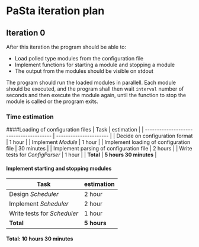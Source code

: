 # PaSta iteration plan

## Iteration 0
After this iteration the program should be able to:

- Load polled type modules from the configuration file
- Implement functions for starting a module and stopping a module
- The output from the modules should be visible on stdout

The program should run the loaded modules in parallell. Each module should be executed, and the program shall then wait `interval` number of seconds and then execute the module again, until the function to stop the module is called or the program exits.

### Time estimation

####Loading of configuration files
| Task                                    | estimation             |
| --------------------------------------- | ---------------------- |
| Decide on configuration format          | 1 hour                 |
| Implement *Module*                      | 1 hour                 |
| Implement loading of configuration file | 30 minutes             |
| Implement parsing of configuration file | 2 hours                |
| Write tests for *ConfigParser*          | 1 hour                 |
| **Total**                               | **5 hours 30 minutes** |

#### Implement starting and stopping modules
| Task                                    | estimation             |
| --------------------------------------- | ---------------------- |
| Design *Scheduler*                      | 2 hour                 |
| Implement *Scheduler*                   | 2 hour                 |
| Write tests for *Scheduler*             | 1 hour                 |
| **Total**                               | **5 hours**            |

#### Total: 10 hours 30 minutes